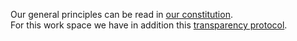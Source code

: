 Our general principles can be read in [our constitution](https://github.com/tcfev/task-force-nika/blob/main/assets/English-bylaws-ratified-on-Dec-2022.pdf).  
For this work space we have in addition this [transparency protocol](https://github.com/tcfev/task-force-nika/blob/main/assets/transparency-protocol.drawio.png).
